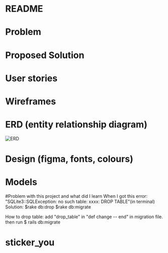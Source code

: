 # README


# Problem


# Proposed Solution

# User stories


# Wireframes

# ERD (entity relationship diagram)
![ERD](/images/erd.png)
# Design (figma, fonts, colours)

# Models

#Problem with this project and what did I learn
When I got this error: "SQLite3::SQLException: no such table: xxxx: DROP TABLE"(in terminal)
Solution: $rake db:drop
          $rake db:migrate

How to drop table: add "drop_table" in "def change -- end" in migration file.
then run $ rails db:migrate
# sticker_you
